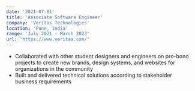 ```yaml
---
date: '2021-07-01'
title: 'Associate Software Engineer'
company: 'Veritas Technologies'
location: 'Pune, India'
range: 'July 2021 - March 2023'
url: 'https://www.veritas.com/'
---
```


- Collaborated with other student designers and engineers on pro-bono projects to create new brands, design systems, and websites for organizations in the community
- Built and delivered technical solutions according to stakeholder business requirements
